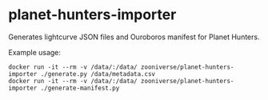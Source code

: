# planet-hunters-importer

Generates lightcurve JSON files and Ouroboros manifest for Planet Hunters.

Example usage:

```
docker run -it --rm -v /data/:/data/ zooniverse/planet-hunters-importer ./generate.py /data/metadata.csv
docker run -it --rm -v /data/:/data/ zooniverse/planet-hunters-importer ./generate-manifest.py
```
